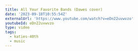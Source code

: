 ```yaml
---
title: All Your Favorite Bands (Dawes cover)
date: '2023-09-18T10:55:54Z'
externalUrl: 'https://www.youtube.com/watch?v=eDn22uvwvzo'
youtubeId: eDn22uvwvzo
type: video
tags:
  - katies-40th
  - music
---
```


